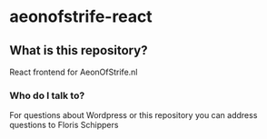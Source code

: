 # aeonofstrife-react #
## What is this repository? ##

React frontend for AeonOfStrife.nl

### Who do I talk to? ###
For questions about Wordpress or this repository you can address questions to Floris Schippers
